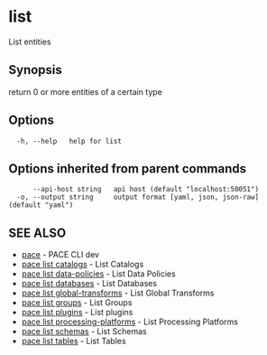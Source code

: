 # list

List entities

## Synopsis

return 0 or more entities of a certain type

## Options

```
  -h, --help   help for list
```

## Options inherited from parent commands

```
      --api-host string   api host (default "localhost:50051")
  -o, --output string     output format [yaml, json, json-raw] (default "yaml")
```

## SEE ALSO

* [pace](../) - PACE CLI dev
* [pace list catalogs](pace\_list\_catalogs.md) - List Catalogs
* [pace list data-policies](pace\_list\_data-policies.md) - List Data Policies
* [pace list databases](pace\_list\_databases.md) - List Databases
* [pace list global-transforms](pace\_list\_global-transforms.md) - List Global Transforms
* [pace list groups](pace\_list\_groups.md) - List Groups
* [pace list plugins](pace\_list\_plugins.md) - List plugins
* [pace list processing-platforms](pace\_list\_processing-platforms.md) - List Processing Platforms
* [pace list schemas](pace\_list\_schemas.md) - List Schemas
* [pace list tables](pace\_list\_tables.md) - List Tables

